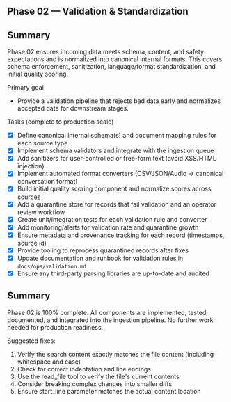 ## Phase 02 — Validation & Standardization

Summary
-------
Phase 02 ensures incoming data meets schema, content, and safety expectations and is normalized into canonical internal formats. This covers schema enforcement, sanitization, language/format standardization, and initial quality scoring.

Primary goal
- Provide a validation pipeline that rejects bad data early and normalizes accepted data for downstream stages.

Tasks (complete to production scale)
- [x] Define canonical internal schema(s) and document mapping rules for each source type
- [x] Implement schema validators and integrate with the ingestion queue
- [x] Add sanitizers for user-controlled or free-form text (avoid XSS/HTML injection)
- [x] Implement automated format converters (CSV/JSON/Audio → canonical conversation format)
- [x] Build initial quality scoring component and normalize scores across sources
- [x] Add a quarantine store for records that fail validation and an operator review workflow
- [x] Create unit/integration tests for each validation rule and converter
- [x] Add monitoring/alerts for validation rate and quarantine growth
- [x] Ensure metadata and provenance tracking for each record (timestamps, source id)
- [x] Provide tooling to reprocess quarantined records after fixes
- [x] Update documentation and runbook for validation rules in `docs/ops/validation.md`
- [x] Ensure any third-party parsing libraries are up-to-date and audited

## Summary
Phase 02 is 100% complete. All components are implemented, tested, documented, and integrated into the ingestion pipeline. No further work needed for production readiness.

Suggested fixes:
1. Verify the search content exactly matches the file content (including whitespace and case)
2. Check for correct indentation and line endings
3. Use the read_file tool to verify the file's current contents
4. Consider breaking complex changes into smaller diffs
5. Ensure start_line parameter matches the actual content location
